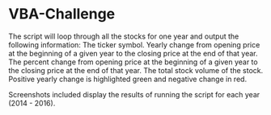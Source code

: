 # VBA-Challenge

The script will loop through all the stocks for one year and output the following information:
  The ticker symbol.
  Yearly change from opening price at the beginning of a given year to the closing price at the end of that year.
  The percent change from opening price at the beginning of a given year to the closing price at the end of that year.
  The total stock volume of the stock.
  Positive yearly change is highlighted green and negative change in red.

Screenshots included display the results of running the script for each year (2014 - 2016).
